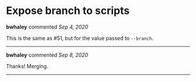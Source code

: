 # Expose branch to scripts

**bwhaley** commented *Sep 4, 2020*

This is the same as #51, but for the value passed to `--branch`.
<br />
***


**bwhaley** commented *Sep 8, 2020*

Thanks! Merging.
***


